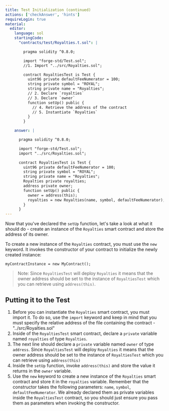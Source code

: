 ```yaml
---
title: Test Initialization (continued)
actions: ['checkAnswer', 'hints']
requireLogin: true
material:
  editor:
    language: sol
    startingCode:
      "contracts/test/Royalties.t.sol": |

        pragma solidity ^0.8.0;

        import "forge-std/Test.sol";
        //1. Import "../src/Royalties.sol";

        contract RoyaltiesTest is Test {
          uint96 private defaultFeeNumerator = 100;
          string private symbol = "ROYAL";
          string private name = "Royalties";
          // 2. Declare `royalties`
          // 3. Declare `owner`
          function setUp() public {
            // 4. Retrieve the address of the contract
            // 5. Instantiate `Royalties`
          }
        }

    answer: |

      pragma solidity ^0.8.0;

      import "forge-std/Test.sol";
      import "../src/Royalties.sol";

      contract RoyaltiesTest is Test {
        uint96 private defaultFeeNumerator = 100;
        string private symbol = "ROYAL";
        string private name = "Royalties";
        Royalties private royalties;
        address private owner;
        function setUp() public {
          owner = address(this);
          royalties = new Royalties(name, symbol, defaultFeeNumerator);
        }
      }
---
```


Now that you've declared the `setUp` function, let's take a look at what it should do - create an instance of the `Royalties` smart contract and store the address of its owner.

To create a new instance of the `Royalties` contract, you must use the `new` keyword. It invokes the constructor of your contract to initialize the newly created instance:

```sol
myContractInstance = new MyContract();
```

> Note: Since `RoyaltiesTest` will deploy `Royalties` it means that the owner address should be set to the instance of `RoyaltiesTest` which you can retrieve using `address(this)`.

## Putting it to the Test

1. Before you can instantiate the `Royalties` smart contract, you must import it. To do so, use the `import` keyword and keep in mind that you must specify the relative address of the file containing the contract - "../src/Royalties.sol"
1. Inside of the `RoyaltiesTest` smart contract, declare a `private` variable named `royalties` of type `Royalties`.
2. The next line should declare a `private` variable named `owner` of type `address`. Since `RoyaltiesTest` will deploy `Royalties` it means that the owner address should be set to the instance of `RoyaltiesTest` which you can retrieve using `address(this)`
3. Inside the `setUp` function, invoke `address(this)` and store the value it returns in the `owner` variable.
4. Use the `new` keyword to create a new instance of the `Royalties` smart contract and store it in the `royalties` variable. Remember that the constructor takes the following parameters: `name`, `symbol`, `defaultFeeNumerator`. We already declared them as private variables inside the `RoyaltiesTest` contract, so you should just ensure you pass them as parameters when invoking the constructor.
